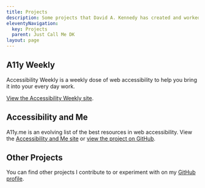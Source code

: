```yaml
---
title: Projects
description: Some projects that David A. Kennedy has created and worked on in the past.
eleventyNavigation:
  key: Projects
  parent: Just Call Me DK
layout: page
---
```


## A11y Weekly

Accessibility Weekly is a weekly dose of web accessibility to help you bring it into your every day work.

[View the Accessibility Weekly site](http://a11yweekly.com).

## Accessibility and Me

A11y.me is an evolving list of the best resources in web accessibility. View the [Accessibility and Me site](http://a11y.me) or [view the project on GitHub](https://github.com/davidakennedy/a11y.me).

## Other Projects

You can find other projects I contribute to or experiment with on my [GitHub profile](https://github.com/davidakennedy).

